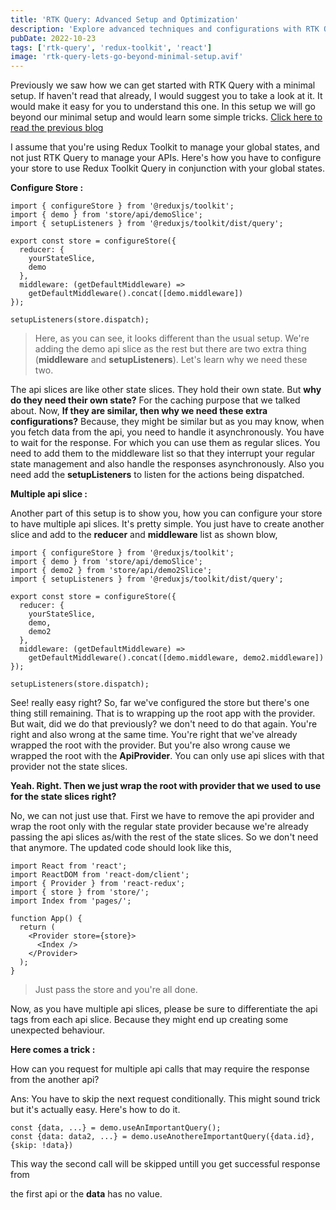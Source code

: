 ```yaml
---
title: 'RTK Query: Advanced Setup and Optimization'
description: 'Explore advanced techniques and configurations with RTK Query to optimize data fetching and management beyond the basic setup.'
pubDate: 2022-10-23
tags: ['rtk-query', 'redux-toolkit', 'react']
image: 'rtk-query-lets-go-beyond-minimal-setup.avif'
---
```


Previously we saw how we can get started with RTK Query with a minimal setup. If haven't read that already, I would suggest you to take a look at it. It would make it easy for you to understand this one. In this setup we will go beyond our minimal setup and would learn some simple tricks. [Click here to read the previous blog](https://dev.to/sajjathossain/rtk-query-make-fetching-and-caching-data-effortless-3m7e)

I assume that you're using Redux Toolkit to manage your global states, and not just RTK Query to manage your APIs. Here's how you have to configure your store to use Redux Toolkit Query in conjunction with your global states.

**Configure Store :**

```tsx
import { configureStore } from '@reduxjs/toolkit';
import { demo } from 'store/api/demoSlice';
import { setupListeners } from '@reduxjs/toolkit/dist/query';

export const store = configureStore({
  reducer: {
    yourStateSlice,
    demo
  },
  middleware: (getDefaultMiddleware) =>
    getDefaultMiddleware().concat([demo.middleware])
});

setupListeners(store.dispatch);
```

> Here, as you can see, it looks different than the usual setup. We're adding the demo api slice as the rest but there are two extra thing (**middleware** and **setupListeners**). Let's learn why we need these two.

The api slices are like other state slices. They hold their own state. But **why do they need their own state?** For the caching purpose that we talked about. Now, **If they are similar, then why we need these extra configurations?** Because, they might be similar but as you may know, when you fetch data from the api, you need to handle it asynchronously. You have to wait for the response. For which you can use them as regular slices. You need to add them to the middleware list so that they interrupt your regular state management and also handle the responses asynchronously. Also you need add the **setupListeners** to listen for the actions being dispatched.

**Multiple api slice :**

Another part of this setup is to show you, how you can configure your store to have multiple api slices. It's pretty simple. You just have to create another slice and add to the **reducer** and **middleware** list as shown blow,

```tsx
import { configureStore } from '@reduxjs/toolkit';
import { demo } from 'store/api/demoSlice';
import { demo2 } from 'store/api/demo2Slice';
import { setupListeners } from '@reduxjs/toolkit/dist/query';

export const store = configureStore({
  reducer: {
    yourStateSlice,
    demo,
    demo2
  },
  middleware: (getDefaultMiddleware) =>
    getDefaultMiddleware().concat([demo.middleware, demo2.middleware])
});

setupListeners(store.dispatch);
```

See! really easy right? So, far we've configured the store but there's one thing still remaining. That is to wrapping up the root app with the provider. But wait, did we do that previously? we don't need to do that again. You're right and also wrong at the same time. You're right that we've already wrapped the root with the provider. But you're also wrong cause we wrapped the root with the **ApiProvider**. You can only use api slices with that provider not the state slices.

**Yeah. Right. Then we just wrap the root with provider that we used to use for the state slices right?**

No, we can not just use that. First we have to remove the api provider and wrap the root only with the regular state provider because we're already passing the api slices as/with the rest of the state slices. So we don't need that anymore. The updated code should look like this,

```tsx
import React from 'react';
import ReactDOM from 'react-dom/client';
import { Provider } from 'react-redux';
import { store } from 'store/';
import Index from 'pages/';

function App() {
  return (
    <Provider store={store}>
      <Index />
    </Provider>
  );
}
```

> Just pass the store and you're all done.

Now, as you have multiple api slices, please be sure to differentiate the api tags from each api slice. Because they might end up creating some unexpected behaviour.

**Here comes a trick :**

How can you request for multiple api calls that may require the response from the another api?

Ans: You have to skip the next request conditionally. This might sound trick but it's actually easy. Here's how to do it.

```tsx
const {data, ...} = demo.useAnImportantQuery();
const {data: data2, ...} = demo.useAnothereImportantQuery({data.id},{skip: !data})
```

This way the second call will be skipped untill you get successful response from

the first api or the **data** has no value.
